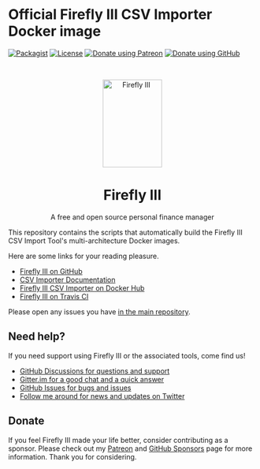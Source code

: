 # Official Firefly III CSV Importer Docker image

[![Packagist](https://img.shields.io/packagist/v/firefly-iii/csv-importer.svg?style=flat-square)](https://packagist.org/packages/firefly-iii/csv-importer) 
[![License](https://img.shields.io/github/license/firefly-iii/csv-importer.svg?style=flat-square])](https://www.gnu.org/licenses/agpl-3.0.html) 
[![Donate using Patreon](https://img.shields.io/badge/donate-%40JC5-green?logo=patreon&style=flat-square)](https://www.patreon.com/jc5)
[![Donate using GitHub](https://img.shields.io/badge/donate-GitHub-green?logo=github&style=flat-square)](https://github.com/sponsors/JC5)

<!-- PROJECT LOGO -->
<br />
<p align="center">
  <a href="https://firefly-iii.org/">
    <img src="https://raw.githubusercontent.com/firefly-iii/firefly-iii/develop/.github/assets/img/logo-small.png" alt="Firefly III" width="120" height="178">
  </a>
</p>
  <h1 align="center">Firefly III</h1>

  <p align="center">
    A free and open source personal finance manager
    <br />
  </p>
<!--- END PROJECT LOGO -->


This repository contains the scripts that automatically build the Firefly III CSV Import Tool's multi-architecture Docker images.

Here are some links for your reading pleasure.

- [Firefly III on GitHub](https://github.com/firefly-iii/firefly-iii)
- [CSV Importer Documentation](https://csv-docs.firefly-iii.org/)
- [Firefly III CSV Importer on Docker Hub](https://hub.docker.com/r/fireflyiii/csv-importer)
- [Firefly III on Travis CI](https://travis-ci.com/firefly-iii/csv-importer-docker)

Please open any issues you have [in the main repository](https://github.com/firefly-iii/firefly-iii).

<!-- HELP TEXT -->
## Need help?

If you need support using Firefly III or the associated tools, come find us!

- [GitHub Discussions for questions and support](https://github.com/firefly-iii/firefly-iii/discussions/)
- [Gitter.im for a good chat and a quick answer](https://gitter.im/firefly-iii/firefly-iii)
- [GitHub Issues for bugs and issues](https://github.com/firefly-iii/firefly-iii/issues)
- [Follow me around for news and updates on Twitter](https://twitter.com/Firefly_iii)

<!-- END OF HELP TEXT -->

<!-- SPONSOR TEXT -->
## Donate

If you feel Firefly III made your life better, consider contributing as a sponsor. Please check out my [Patreon](https://www.patreon.com/jc5) and [GitHub Sponsors](https://github.com/sponsors/JC5) page for more information. Thank you for considering.


<!-- END OF SPONSOR -->

